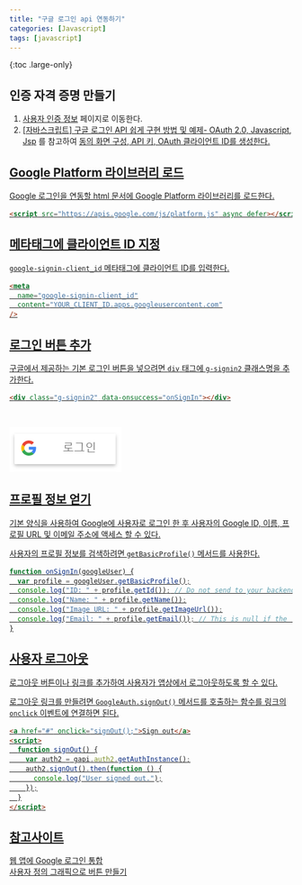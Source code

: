 ```yaml
---
title: "구글 로그인 api 연동하기"
categories: [Javascript]
tags: [javascript]
---
```


{:toc .large-only}

## 인증 자격 증명 만들기

1. [사용자 인증 정보](https://console.developers.google.com/apis/credentials) 페이지로 이동한다.
1. [[자바스크립트] 구글 로그인 API 쉽게 구현 방법 및 예제- OAuth 2.0, Javascript, Jsp](https://tyrannocoding.tistory.com/51) 를 참고하여 <u>동의 화면 구성, API 키, OAuth 클라이언트 ID를 생성한다.

## Google Platform 라이브러리 로드

Google 로그인을 연동할 html 문서에 Google Platform 라이브러리를 로드한다.

```html
<script src="https://apis.google.com/js/platform.js" async defer></script>
```

## 메타태그에 클라이언트 ID 지정

`google-signin-client_id` 메타태그에 클라이언트 ID를 입력한다.

```html
<meta
  name="google-signin-client_id"
  content="YOUR_CLIENT_ID.apps.googleusercontent.com"
/>
```

## 로그인 버튼 추가

구글에서 제공하는 기본 로그인 버튼을 넣으려면 `div` 태그에 `g-signin2` 클래스명을 추가한다.

```html
<div class="g-signin2" data-onsuccess="onSignIn"></div>
```

<img src="../../assets/img/blog/javascript/2021-11-26-google-people-api.png" style="margin-top:30px">

## 프로필 정보 얻기

기본 양식을 사용하여 Google에 사용자로 로그인 한 후 사용자의 Google ID, 이름, 프로필 URL 및 이메일 주소에 액세스 할 수 있다.

사용자의 프로필 정보를 검색하려면 `getBasicProfile()` 메서드를 사용한다.

```js
function onSignIn(googleUser) {
  var profile = googleUser.getBasicProfile();
  console.log("ID: " + profile.getId()); // Do not send to your backend! Use an ID token instead.
  console.log("Name: " + profile.getName());
  console.log("Image URL: " + profile.getImageUrl());
  console.log("Email: " + profile.getEmail()); // This is null if the 'email' scope is not present.
}
```

## 사용자 로그아웃

로그아웃 버튼이나 링크를 추가하여 사용자가 앱상에서 로그아웃하도록 할 수 있다.

로그아웃 링크를 만들려면 `GoogleAuth.signOut()` 메서드를 호출하는 함수를 링크의 `onclick` 이벤트에 연결하면 된다.

```html
<a href="#" onclick="signOut();">Sign out</a>
<script>
  function signOut() {
    var auth2 = gapi.auth2.getAuthInstance();
    auth2.signOut().then(function () {
      console.log("User signed out.");
    });
  }
</script>
```

## 참고사이트

[웹 앱에 Google 로그인 통합](https://developers.google.com/identity/sign-in/web/sign-in)<br/>
[사용자 정의 그래픽으로 버튼 만들기](https://developers.google.com/identity/sign-in/web/build-button#building_a_button_with_a_custom_graphic)
